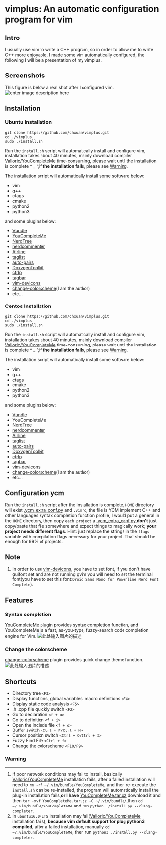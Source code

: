 vimplus: An automatic configuration program for vim
===============================================


Intro
-----

I usually use vim to write a C++ program, so in order to allow me to write C++ more enjoyable, I made some vim automatically configured, the following I will be a presentation of my vimplus.

Screenshots
------------
This figure is below a real shot after I configured vim.
![enter image description here](https://raw.githubusercontent.com/chxuan/vimplus/master/screenshot/screenshot.png)

Installation
------------

### Ubuntu Installation

    git clone https://github.com/chxuan/vimplus.git
    cd ./vimplus
    sudo ./install.sh

Run the `install.sh` script will automatically install and configure vim, installation takes about 40 minutes, mainly download compiler [Valloric/YouCompleteMe][1] time-consuming, please wait until the installation is complete ^ _ ^,**if the installation fails**, please see [Warning](#Warning).

The installation script will automatically install some software below:
 - vim
 - g++ 
 - ctags 
 - cmake
 - python2
 - python3

and some plugins below:

 - [Vundle][2]
 - [YouCompleteMe][3]
 - [NerdTree][4]
 - [nerdcommenter][5]
 - [Airline][6]
 - [taglist][7]
 - [auto-pairs][8]
 - [DoxygenToolkit][9]
 - [ctrlp][10]
 - [tagbar][11]
 - [vim-devicons][12]
 - [change-colorscheme][13](I am the author)
 - etc...

### Centos Installation

    git clone https://github.com/chxuan/vimplus.git
    cd ./vimplus
    sudo ./install.sh

Run the `install.sh` script will automatically install and configure vim, installation takes about 40 minutes, mainly download compiler [Valloric/YouCompleteMe][14] time-consuming, please wait until the installation is complete ^ _ ^,**if the installation fails**, please see [Warning](#Warning).

The installation script will automatically install some software below:
 - vim
 - g++ 
 - ctags 
 - cmake
 - python2
 - python3

and some plugins below:

 - [Vundle][15]
 - [YouCompleteMe][16]
 - [NerdTree][17]
 - [nerdcommenter][18]
 - [Airline][19]
 - [taglist][20]
 - [auto-pairs][21]
 - [DoxygenToolkit][22]
 - [ctrlp][23]
 - [tagbar][24]
 - [vim-devicons][25]
 - [change-colorscheme][26](I am the author)
 - etc...

Configuration ycm
------------

Run the `install.sh` script after the installation is complete, `HOME` directory will exist [.ycm_extra_conf.py][27] and `.vimrc`, the file is YCM implement C++ and other languages syntax completion function profile, I would put a general in the `HOME` directory, then copy `each project` a [.ycm_extra_conf.py][28],**don't** just copy/paste that file somewhere and expect things to magically work; **your project needs different flags**. Hint: just replace the strings in the `flags` variable with compilation flags necessary for your project. That should be enough for 99% of projects.

Note
------------

 1. In order to use [vim-devicons][29], you have to set font, if you don't have guifont set and are not running gvim you will need to set the terminal font(you have to set this font:`Droid Sans Mono for Powerline Nerd Font Complete`).

Features
------------

### Syntax completion

[YouCompleteMe][30] plugin provides syntax completion function, and YouCompleteMe is a fast, as-you-type, fuzzy-search code completion engine for Vim.
![此处输入图片的描述][31]

### Change the colorscheme
[change-colorscheme][32] plugin provides quick change theme function.
![此处输入图片的描述][33]

Shortcuts
------------

 - Directory tree `<F3>`
 - Display functions, global variables, macro definitions `<F4>`
 - Display static code analysis `<F5>`
 - .h .cpp file quickly switch `<F2>`
 - Go to declaration `<f + u>`
 - Go to definition `<f + i>`
 - Open the include file `<f + o>`
 - Buffer switch `<Ctrl + P/Ctrl + N>`
 - Cursor position switch `<Ctrl + O/Ctrl + I>`
 - Fuzzy Find File `<Ctrl + f>`
 - Change the colorscheme `<F10/F9>`

### <span id="Warning">**Warning**</span>
------------

 1. If poor network conditions may fail to install, basically [Valloric/YouCompleteMe][34] installation fails, after a failed installation will need to `rm -rf ~/.vim/bundle/YouCompleteMe`, and then re-execute the `install.sh` can be re-installed, the program will automatically install the plug-in installation fails,**or I have** [YouCompleteMe.tar.gz][35],download it and then `tar -xvf YouCompleteMe.tar.gz -C ~/.vim/bundle/`,then `cd ~/.vim/bundle/YouCompleteMe` and run `python ./install.py --clang-completer`.
 2. In `ubuntu16.04LTS` installation may fail([Valloric/YouCompleteMe][36] installation fails), **because vim default support for plug python3 compiled**, after a failed installation, manually `cd ~/.vim/bundle/YouCompleteMe`, then run `python3 ./install.py --clang-completer`.


  [1]: https://github.com/Valloric/YouCompleteMe
  [2]: https://github.com/VundleVim/Vundle.vim
  [3]: https://github.com/Valloric/YouCompleteMe
  [4]: https://github.com/scrooloose/nerdtree
  [5]: https://github.com/scrooloose/nerdcommenter
  [6]: https://github.com/vim-airline/vim-airline
  [7]: https://github.com/vim-scripts/taglist.vim
  [8]: https://github.com/jiangmiao/auto-pairs
  [9]: https://github.com/vim-scripts/DoxygenToolkit.vim
  [10]: https://github.com/ctrlpvim/ctrlp.vim
  [11]: https://github.com/majutsushi/tagbar
  [12]: https://github.com/ryanoasis/vim-devicons
  [13]: https://github.com/chxuan/change-colorscheme
  [14]: https://github.com/Valloric/YouCompleteMe
  [15]: https://github.com/VundleVim/Vundle.vim
  [16]: https://github.com/Valloric/YouCompleteMe
  [17]: https://github.com/scrooloose/nerdtree
  [18]: https://github.com/scrooloose/nerdcommenter
  [19]: https://github.com/vim-airline/vim-airline
  [20]: https://github.com/vim-scripts/taglist.vim
  [21]: https://github.com/jiangmiao/auto-pairs
  [22]: https://github.com/vim-scripts/DoxygenToolkit.vim
  [23]: https://github.com/ctrlpvim/ctrlp.vim
  [24]: https://github.com/majutsushi/tagbar
  [25]: https://github.com/ryanoasis/vim-devicons
  [26]: https://github.com/chxuan/change-colorscheme
  [27]: https://github.com/chxuan/vimplus/blob/master/.ycm_extra_conf.py
  [28]: https://github.com/chxuan/vimplus/blob/master/.ycm_extra_conf.py
  [29]: https://github.com/ryanoasis/vim-devicons
  [30]: https://github.com/VundleVim/Vundle.vim
  [31]: https://camo.githubusercontent.com/1f3f922431d5363224b20e99467ff28b04e810e2/687474703a2f2f692e696d6775722e636f6d2f304f50346f6f642e676966
  [32]: https://github.com/chxuan/change-colorscheme
  [33]: https://raw.githubusercontent.com/chxuan/vimplus/master/screenshot/screenshot2.gif
  [34]: https://github.com/Valloric/YouCompleteMe
  [35]: http://pan.baidu.com/s/1kUIa1kN
  [36]: https://github.com/Valloric/YouCompleteMe
